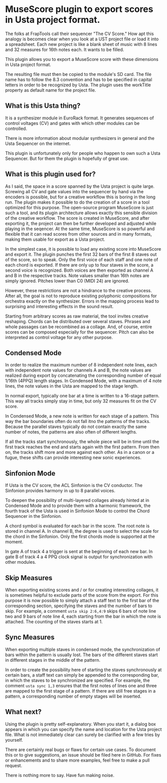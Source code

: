 # MuseScore plugin to export scores in Usta project format.

The folks at FrapTools call their sequencer "The CV Score."
How apt this analogy is becomes clear when you look at a UST project file or load it into a spreadsheet.
Each new project is like a blank sheet of music with 8 lines and 32 measures for 16th notes each. It wants to be filled.

This plugin allows you to export a MuseScore score with these dimensions in Usta project format.

The resulting file must then be copied to the module's SD card.
The file name has to follow the 8.3 convention and has to be specified in capital letters in order to be recognized by Usta.
The plugin uses the workTitle property as default name for the project file.

## What is this Usta thing?

It is a synthesizer module in EuroRack format.
It generates sequences of control voltages (CV) and gates with which other modules can be controlled.

There is more information about modular synthesizers in general and the Usta Sequencer on the internet.

This plugin is unfortunately only for people who happen to own such a Usta Sequencer.
But for them the plugin is hopefully of great use.

## What is this plugin used for?

As I said, the space in a score spanned by the Usta project is quite large.
Screwing all CV and gate values into the sequencer by hand via the encoders is possible, but for a creative workflow this is boring in the long run.
The plugin makes it possible to do the creation of a score in a tool optimized for this purpose.
The open-source program MuseScore is just such a tool, and its plugin architecture allows exactly this sensible division of the creative workflow.
The score is created in MuseScore, and after exporting it, the project can then be further developed and adjusted while playing in the seqencer.
At the same time, MuseScore is so powerful and flexible that it can read scores from other sources and in many formats, making them usable for export as a Usta project.

In the simplest case, it is possible to load any existing score into MuseScore and export it.
The plugin punches the first 32 bars of the first 8 staves out of the score, so to speak.
Only the first voice of each staff and one note of each chord is exported.
If there are only up to four staves in the score, a second voice is recognized.
Both voices are then exported as channel A and B in the respective tracks.
Note values smaller than 16th notes are simply ignored.
Pitches lower than C0 (MIDI 24) are ignored.

However, these restrictions are not a hindrance to the creative process.
After all, the goal is not to reproduce existing polyphonic compositions for orchestra exactly on the synthesizer.
Errors in the mapping process lead to surprising and interesting effects in the sound result.

Starting from arbitrary scores as raw material, the tool invites creative reshaping.
Chords can be distributed over several staves.
Phrases and whole passages can be recombined as a collage.
And, of course, entire scores can be composed especially for the sequencer.
Pitch can also be interpreted as control voltage for any other purpose.

## Condensed Mode

In order to realize the maximum number of 8 independent note lines, each with independent note values for channels A and B, the note values are realized during export by concatenating the corresponding number of equal 1/16th (4PPQ) length stages. In Condensed Mode, with a maximum of 4 note lines, the note values in the Usta are mapped to the stage length.

In normal export, typically one bar at a time is written to a 16-stage pattern. This way all tracks simply stay in time, but only 32 measures fit on the CV score.

In Condensed Mode, a new note is written for each stage of a pattern. This way the bar boundaries often do not fall itno the patterns of the tracks. Because the parallel staves typically do not contain exactly the same number of notes, the patterns are also often of different lengths.

If all the tracks start synchronously, the whole piece will be in time until the first track reaches the end and starts again with the first pattern. From then on, the tracks shift more and more against each other. As in a canon or a fugue, these shifts can provide interesting new sonic experiences.

## Sinfonion Mode

If Usta is the CV score, the ACL Sinfonion is the CV conductor. The Sinfonion provides harmony in up to 8 parallel voices.

To deepen the possibility of multi-layered collages already hinted at in Condensed Mode and to provide them with a harmonic framework, the fourth track of the Usta is used in Sinfonion Mode to control the Chord Sequencer in the Sinfonion.

A chord symbol is evaluated for each bar in the score. The root note is stored in channel A. In channel B, the degree is used to select the scale for the chord in the Sinfonion. Only the first chords mode is supported at the moment.

In gate A of track 4 a trigger is sent at the beginning of each new bar.
In gate B of track 4 a 4 PPQ clock signal is output for synchronization with other modules.

## Skip Measures

When exporting existing scores and / or for creating interesting collages, it is sometimes helpful to exclude parts of the score from the export. For this purpose it is now possible to simply attach a staff text to the first bar of the corresponding section, specifying the staves and the number of bars to skip. For example, a comment `usta skip 2:6,4:9` skips 6 bars of note line two and 9 bars of note line 4, each starting from the bar in which the note is attached. The counting of the staves starts at 1.

## Sync Measures

When exporting multiple staves in condensed mode, the synchronization of bars within the pattern is usually lost. The bars of the different staves start in different stages in the middle of the pattern.

In order to create the possibility here of starting the staves synchronously at certain bars, a staff text can simply be appended to the corresponding bar, in which the staves to be synchronized are specified. For example, the comment `usta sync 1,3` ensures that the first notes of lines one and three are mapped to the first stage of a pattern. If there are still free stages in a pattern, a corresponding number of empty stages will be inserted.


## What next?

Using the plugin is pretty self-explanatory.
When you start it, a dialog box appears in which you can specify the name and location for the Usta project file.
What is not immediately clear can surely be clarified with a few tries by yourself.

There are certainly real bugs or flaws for certain use cases.
To document this or to give suggestions, an issue should be filed here in GitHub.
For fixes or enhancements and to share more examples, feel free to make a pull request.

There is nothing more to say.
Have fun making noise.
